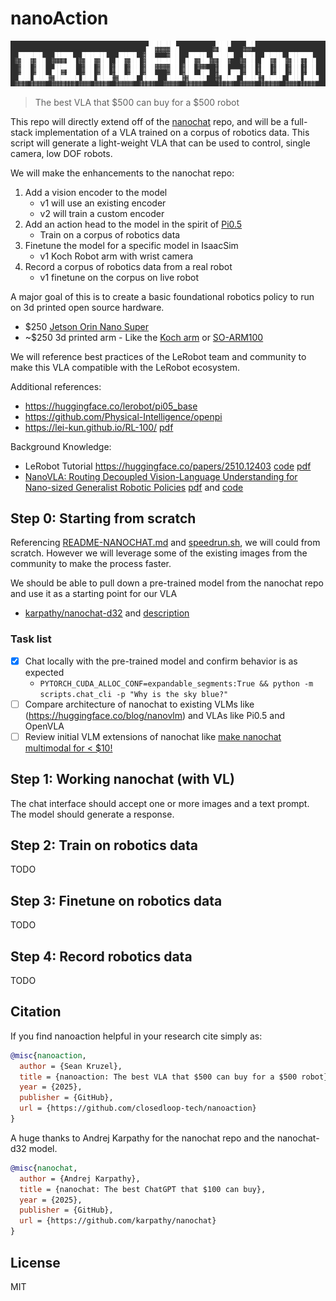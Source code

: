 # nanoAction

![nanoaction logo](dev/nanoaction.png)

> The best VLA that $500 can buy for a $500 robot

This repo will directly extend off of the [nanochat](https://github.com/karpathy/nanochat) repo, and will be a full-stack implementation of a VLA trained on a corpus of robotics data.  This script will generate a light-weight VLA that can be used to control, single camera, low DOF robots.

We will make the enhancements to the nanochat repo:

1. Add a vision encoder to the model
   - v1 will use an existing encoder
   - v2 will train a custom encoder
2. Add an action head to the model in the spirit of [Pi0.5](https://github.com/Physical-Intelligence/openpi)
   - Train on a corpus of robotics data
3. Finetune the model for a specific model in IsaacSim
   - v1 Koch Robot arm with wrist camera
4. Record a corpus of robotics data from a real robot
   - v1 finetune on the corpus on live robot

A major goal of this is to create a basic foundational robotics policy to run on 3d printed open source hardware.

- $250 [Jetson Orin Nano Super](https://www.nvidia.com/en-us/autonomous-machines/embedded-systems/jetson-orin/nano-super-developer-kit/)
- ~$250 3d printed arm - Like the [Koch arm](https://www.robotis.us/koch-v1-1-low-cost-robot-arm-follower/) or [SO-ARM100](https://github.com/TheRobotStudio/SO-ARM100)

We will reference best practices of the LeRobot team and community to make this VLA compatible with the LeRobot ecosystem.

Additional references:

- <https://huggingface.co/lerobot/pi05_base>
- <https://github.com/Physical-Intelligence/openpi>
- <https://lei-kun.github.io/RL-100/> [pdf](https://lei-kun.github.io/RL-100/RL100_files/our_tasks/RL_100.pdf)

Background Knowledge:

- LeRobot Tutorial <https://huggingface.co/papers/2510.12403> [code](https://github.com/fracapuano/robot-learning-tutorial) [pdf](https://arxiv.org/pdf/2510.12403)
- [NanoVLA: Routing Decoupled Vision-Language Understanding for Nano-sized Generalist Robotic Policies](https://openreview.net/forum?id=yeHBrNVZoV) [pdf](https://openreview.net/pdf?id=yeHBrNVZoV) and [code](https://anonymous.4open.science/r/nanovla-38EC/README.md)

## Step 0: Starting from scratch

Referencing [README-NANOCHAT.md](README-NANOCHAT.md) and [speedrun.sh](speedrun.sh), we will could from scratch.  However we will leverage some of the existing images from the community to make the process faster.

We should be able to pull down a pre-trained model from the nanochat repo and use it as a starting point for our VLA

- [karpathy/nanochat-d32](https://huggingface.co/karpathy/nanochat-d32) and [description](https://github.com/karpathy/nanochat/discussions/8)

### Task list

- [x] Chat locally with the pre-trained model and confirm behavior is as expected
  - `PYTORCH_CUDA_ALLOC_CONF=expandable_segments:True && python -m scripts.chat_cli -p "Why is the sky blue?"`
- [ ] Compare architecture of nanochat to existing VLMs like (<https://huggingface.co/blog/nanovlm>) and VLAs like Pi0.5 and OpenVLA
- [ ] Review initial VLM extensions of nanochat like [make nanochat multimodal for < $10!](https://x.com/_rajanagarwal/status/1978376536152785368)

## Step 1: Working nanochat (with VL)

The chat interface should accept one or more images and a text prompt.  The model should generate a response.

## Step 2: Train on robotics data

TODO

## Step 3: Finetune on robotics data

TODO

## Step 4: Record robotics data

TODO

## Citation

If you find nanoaction helpful in your research cite simply as:

```bibtex
@misc{nanoaction,
  author = {Sean Kruzel},
  title = {nanoaction: The best VLA that $500 can buy for a $500 robot},
  year = {2025},
  publisher = {GitHub},
  url = {https://github.com/closedloop-tech/nanoaction}
}
```

A huge thanks to Andrej Karpathy for the nanochat repo and the nanochat-d32 model.

```bibtex
@misc{nanochat,
  author = {Andrej Karpathy},
  title = {nanochat: The best ChatGPT that $100 can buy},
  year = {2025},
  publisher = {GitHub},
  url = {https://github.com/karpathy/nanochat}
}
```

## License

MIT
